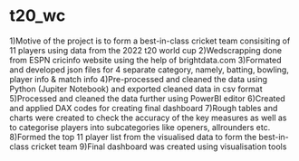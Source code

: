 # t20_wc
1)Motive of the project is to form a best-in-class cricket team consisiting of 11 players using data from the 2022 t20 world cup
2)Wedscrapping done from ESPN cricinfo website using the help of brightdata.com
3)Formated and developed json files for 4 separate category, namely, batting, bowling, player info & match info
4)Pre-processed and cleaned the data using Python (Jupiter Notebook) and exported cleaned data in csv format
5)Processed and cleaned the data further using PowerBI editor
6)Created and applied DAX codes for creating final dashboard
7)Rough tables and charts were created to check the accuracy of the key measures as well as to categorise players into subcategories like openers, allrounders etc.
8)Formed the top 11 player list from the visualised data to form the best-in-class cricket team
9)Final dashboard was created using visualisation tools
